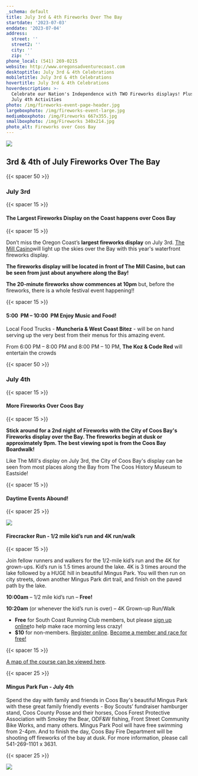 ```yaml
---
_schema: default
title: July 3rd & 4th Fireworks Over The Bay
startdate: '2023-07-03'
enddate: '2023-07-04'
address:
  street: ''
  street2: ''
  city: ''
  zip: ''
phone_local: (541) 269-0215
website: http://www.oregonsadventurecoast.com
desktoptitle: July 3rd & 4th Celebrations
mobiletitle: July 3rd & 4th Celebrations
hovertitle: July 3rd & 4th Celebrations
hoverdescription: >-
  Celebrate our Nation's Independence with TWO Fireworks displays! Plus other
  July 4th Activities
photo: /img/fireworks-event-page-header.jpg
largeboxphoto: /img/fireworks-event-large.jpg
mediumboxphoto: /img/Fireworks 667x355.jpg
smallboxphoto: /img/Fireworks 340x214.jpg
photo_alt: Fireworks over Coos Bay
---
```

![](/img/4th-of-july-fireworks-coos-bay-674x447.jpg)

## 3rd & 4th of July Fireworks Over The Bay

{{< spacer 50 >}}

### July 3rd

{{< spacer 15 >}}

#### The Largest Fireworks Display on the Coast happens over Coos Bay

{{< spacer 15 >}}

Don’t miss the Oregon Coast’s **largest fireworks display** on July 3rd. [The Mill Casino](https://www.themillcasino.com/)will light up the skies over the Bay with this year's waterfront fireworks display.

**The fireworks display will be located in front of The Mill Casino, but can be seen from just about anywhere along the Bay!**

**The 20-minute fireworks show commences at 10pm** but, before the fireworks, there is a whole festival event happening!!

{{< spacer 15 >}}

#### **5:00 &nbsp;PM – 10:00 &nbsp;PM Enjoy Music and Food!**

Local Food Trucks - **Muncheria & West Coast Bitez** - will be on hand serving up the very best from their menus for this amazing event.

From 6:00 PM – 8:00 PM and 8:00 PM – 10 PM, **The Koz & Code Red** will entertain the crowds

{{< spacer 50 >}}

### July 4th

{{< spacer 15 >}}

#### More Fireworks Over Coos Bay

{{< spacer 15 >}}

**Stick around for a 2nd night of Fireworks with the City of Coos Bay's Fireworks display over the Bay. The fireworks begin at dusk or approximately 9pm. The best viewing spot is from the Coos Bay Boardwalk!**

Like The Mill's display on July 3rd, the City of Coos Bay's display can be seen from most places along the Bay from The Coos History Museum to Eastside!

{{< spacer 15 >}}

#### Daytime Events Abound!

{{< spacer 25 >}}

![](/img/firecracker-run.jpeg)

#### Firecracker Run - 1/2 mile kid’s run and 4K run/walk

{{< spacer 15 >}}

Join fellow runners and walkers for the 1/2-mile kid’s run and the 4K for grown-ups. Kid’s run is 1.5 times around the lake. 4K is 3 times around the lake followed by a HUGE hill in beautiful Mingus Park. You will then run on city streets, down another Mingus Park dirt trail, and finish on the paved path by the lake.

**10:00am** – 1/2 mile kid’s run – **Free!**

**10:20am** (or whenever the kid’s run is over) – 4K Grown-up Run/Walk

* **Free** for South Coast Running Club members, but please [sign up online](https://runsignup.com/Race/OR/CoosBay/MayorsFirecrackerRunMingusPark)to help make race morning less crazy!
* **$10** for non-members. [Register online](https://runsignup.com/Race/OR/CoosBay/MayorsFirecrackerRunMingusPark). [Become a member and race for free!](https://southcoastrunningclub.org/membership/)

{{< spacer 15 >}}

[A map of the course can be viewed here](https://www.mapmyrun.com/routes/view/2565252721).

{{< spacer 25 >}}

#### **Mingus Park Fun - July 4th**

Spend the day with family and friends in Coos Bay's beautiful Mingus Park with these great family friendly events - Boy Scouts’ fundraiser hamburger stand, Coos County Posse and their horses, Coos Forest Protective Association with Smokey the Bear, ODF&W fishing, Front Street Community Bike Works, and many others. Mingus Park Pool will have free swimming from 2-4pm. And to finish the day, Coos Bay Fire Department will be shooting off fireworks of the bay at dusk. For more information, please call 541-269-1101 x 3631.&nbsp;

{{< spacer 25 >}}

![](/img/06-08-18-fireworks-at-the-mill.jpg)